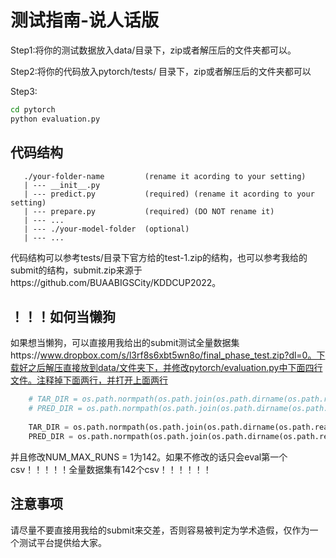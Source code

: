 # 测试指南-说人话版

Step1:将你的测试数据放入data/目录下，zip或者解压后的文件夹都可以。

Step2:将你的代码放入pytorch/tests/ 目录下，zip或者解压后的文件夹都可以

Step3:

```bash
cd pytorch
python evaluation.py
```





## 代码结构

```
   ./your-folder-name         (rename it acording to your setting)
   | --- __init__.py         
   | --- predict.py           (required) (rename it acording to your setting)
   | --- prepare.py           (required) (DO NOT rename it)
   | --- ... 
   | --- ./your-model-folder  (optional)
   | --- ... 
```

代码结构可以参考tests/目录下官方给的test-1.zip的结构，也可以参考我给的submit的结构，submit.zip来源于https://github.com/BUAABIGSCity/KDDCUP2022。



## ！！！如何当懒狗

如果想当懒狗，可以直接用我给出的submit测试全量数据集https://www.dropbox.com/s/l3rf8s6xbt5wn8o/final_phase_test.zip?dl=0。下载好之后解压直接放到data/文件夹下，并修改pytorch/evaluation.py中下面四行文件。注释掉下面两行，并打开上面两行

```python
    # TAR_DIR = os.path.normpath(os.path.join(os.path.dirname(os.path.realpath(__file__)), '../data/final_phase_test/outfile'))
    # PRED_DIR = os.path.normpath(os.path.join(os.path.dirname(os.path.realpath(__file__)), '../data/final_phase_test/infile'))
    
    TAR_DIR = os.path.normpath(os.path.join(os.path.dirname(os.path.realpath(__file__)), '../data/sdwpf_baidukddcup2022_test_toy/test_y.zip'))
    PRED_DIR = os.path.normpath(os.path.join(os.path.dirname(os.path.realpath(__file__)), '../data/sdwpf_baidukddcup2022_test_toy/test_x.zip'))
```



并且修改NUM_MAX_RUNS = 1为142。如果不修改的话只会eval第一个csv！！！！！全量数据集有142个csv！！！！！！





## 注意事项

请尽量不要直接用我给的submit来交差，否则容易被判定为学术造假，仅作为一个测试平台提供给大家。
